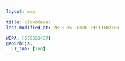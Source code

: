 ```yaml
---
layout: map

title: Klokočevac
last_modified_at: 2018-05-18T00:19:13+02:00

WDPA: [555552437]
geoSrbija:
  L1_183: [100]
---
```

